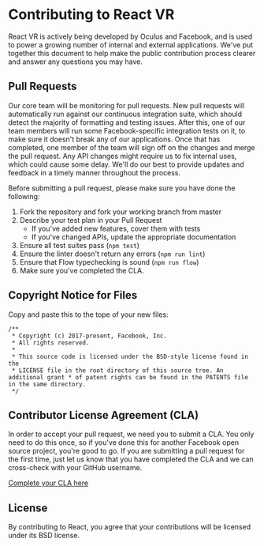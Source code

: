 # Contributing to React VR

React VR is actively being developed by Oculus and Facebook, and is used to power a growing number of internal and external applications. We've put together this document to help make the public contribution process clearer and answer any questions you may have.

## Pull Requests

Our core team will be monitoring for pull requests. New pull requests will automatically run against our continuous integration suite, which should detect the majority of formatting and testing issues. After this, one of our team members will run some Facebook-specific integration tests on it, to make sure it doesn't break any of our applications. Once that has completed, one member of the team will sign off on the changes and merge the pull request. Any API changes might require us to fix internal uses, which could cause some delay. We'll do our best to provide updates and feedback in a timely manner throughout the process.

Before submitting a pull request, please make sure you have done the following:

1. Fork the repository and fork your working branch from master
2. Describe your test plan in your Pull Request
    - If you've added new features, cover them with tests
    - If you've changed APIs, update the appropriate documentation
3. Ensure all test suites pass (`npm test`)
4. Ensure the linter doesn't return any errors (`npm run lint`)
5. Ensure that Flow typechecking is sound (`npm run flow`)
6. Make sure you've completed the CLA.

## Copyright Notice for Files

Copy and paste this to the tope of your new files:

```
/**
 * Copyright (c) 2017-present, Facebook, Inc.
 * All rights reserved.
 *
 * This source code is licensed under the BSD-style license found in the
 * LICENSE file in the root directory of this source tree. An additional grant * of patent rights can be found in the PATENTS file in the same directory.
 */
```

## Contributor License Agreement (CLA)

In order to accept your pull request, we need you to submit a CLA. You only need to do this once, so if you've done this for another Facebook open source project, you're good to go. If you are submitting a pull request for the first time, just let us know that you have completed the CLA and we can cross-check with your GitHub username.

[Complete your CLA here](https://code.facebook.com/cla)

## License

By contributing to React, you agree that your contributions will be licensed under its BSD license.
